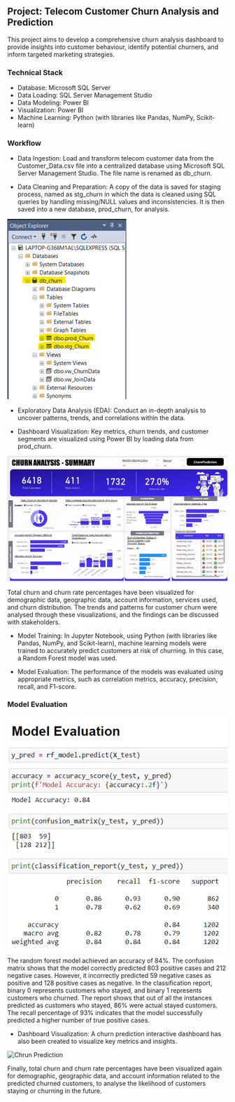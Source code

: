 ## Project: Telecom Customer Churn Analysis and Prediction

This project aims to develop a comprehensive churn analysis dashboard to provide insights into customer behaviour, identify potential churners, and inform targeted marketing strategies.
### Technical Stack
- Database: Microsoft SQL Server
- Data Loading: SQL Server Management Studio
- Data Modeling: Power BI
- Visualization: Power BI
- Machine Learning: Python (with libraries like Pandas, NumPy, Scikit-learn)

### Workflow
- Data Ingestion: Load and transform telecom customer data from the Customer_Data.csv file into a centralized database using Microsoft SQL Server Management Studio. The file name is renamed as db_churn.

- Data Cleaning and Preparation: A copy of the data is saved for staging process, named as stg_churn in which the data is cleaned using SQL queries by handling missing/NULL values and inconsistencies. It is then saved into a new database, prod_churn, for analysis.

![SQL Data Processing](https://github.com/AaliyaBai/PowerBI-ChurnPrediction/blob/ff95cacc3e400c5bf8df7a7534eb226b27d8dcae/Screenshots/SQL_DataProcessing.png)

- Exploratory Data Analysis (EDA): Conduct an in-depth analysis to uncover patterns, trends, and correlations within the data.

- Dashboard Visualization: Key metrics, churn trends, and customer segments are visualized using Power BI by loading data from prod_churn.

![Chrun Analysis](https://github.com/AaliyaBai/PowerBI-ChurnPrediction/blob/ff95cacc3e400c5bf8df7a7534eb226b27d8dcae/Screenshots/churn_trend_analysis_preview.gif)

Total churn and churn rate percentages have been visualized for demographic data, geographic data, account information, services used, and churn distribution. The trends and patterns for customer churn were analysed through these visualizations, and the findings can be discussed with stakeholders.

- Model Training: In Jupyter Notebook, using Python (with libraries like Pandas, NumPy, and Scikit-learn), machine learning models were trained to accurately predict customers at risk of churning. In this case, a Random Forest model was used.

- Model Evaluation: The performance of the models was evaluated using appropriate metrics, such as correlation metrics, accuracy, precision, recall, and F1-score.

### Model Evaluation

![Model Evaluation](https://github.com/AaliyaBai/PowerBI-ChurnPrediction/blob/ff95cacc3e400c5bf8df7a7534eb226b27d8dcae/Screenshots/ModelEvaluation.png)

The random forest model achieved an accuracy of 84%. The confusion matrix shows that the model correctly predicted 803 positive cases and 212 negative cases. However, it incorrectly predicted 59 negative cases as positive and 128 positive cases as negative.
In the classification report, binary 0 represents customers who stayed, and binary 1 represents customers who churned. The report shows that out of all the instances predicted as customers who stayed, 86% were actual stayed customers. The recall percentage of 93% indicates that the model successfully predicted a higher number of true positive cases.

- Dashboard Visualization: A churn prediction interactive dashboard has also been created to visualize key metrics and insights.

![Chrun Prediction](https://github.com/AaliyaBai/PowerBI-ChurnPrediction/blob/ff95cacc3e400c5bf8df7a7534eb226b27d8dcae/Screenshots/churn-prediction-preview.gif)

Finally, total churn and churn rate percentages have been visualized again for demographic, geographic data, and account information related to the predicted churned customers, to analyse the likelihood of customers staying or churning in the future.